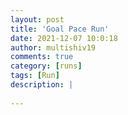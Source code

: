 ```yaml
---
layout: post
title: 'Goal Pace Run'
date: 2021-12-07 10:0:18
author: multishiv19
comments: true
category: [runs]
tags: [Run]
description: |
    
---
```





<div width='100%' class='strava-embed-placeholder' data-embed-type='activity' data-embed-id='6356320178'></div>
<script src='https://strava-embeds.com/embed.js'></script>
